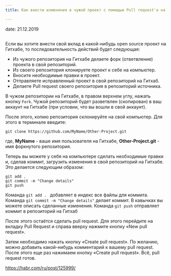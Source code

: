 ```yaml
---
title: Как внести изменения в чужой проект c помощью Pull request'а на GitHub

---
```


date: 21.12.2019

## 

Если вы хотите внести свой вклад в какой-нибудь open source проект на Гитхабе, то последовательность действий будет следующая:

* Из чужого репозитория на Гитхабе делаете форк (ответвление) проекта в свой репозиторий.
* Из своего репозитория клонируете проект к себе на компьютер.
* Вносите необходимые правки в проект.
* Отправляете исправленный проект в свой репозиторий на Гитхаб.
* Делаете Pull request своего репозитория в репозиторий источника.

В чужом репозитории на Гитхабе, в правом верхнем углу, нажать кнопку `Fork`. Чужой репозиторий будет разветвлен (скопирован) в ваш аккаунт на Гитхабе (при условии, что вы вошли в свой аккаунт).

После этого, копию репозитория склонируйте на свой компьютер. Для этого в терминале введите:

```
git clone https://github.com/MyName/Other-Project.git
```

где, **MyName** - ваше имя пользователя на Гитхабе, **Other-Project.git** - имя форкнутого репозитория.

Теперь вы можете у себя на компьютере сделать необходимые правки и, сделав коммит, загрузить изменения в свой репозиторий на Гитхабе. Это делается следующим образом:

```
git add . 
git commit -m "Change details"
git push 
```

Команда ```git add . ```  добавляет в индекс все файлы для коммита. Команда ```git commit -m "Change details"``` делает коммит. В кавычках вы можете описать сделанные изменения. Команда ```git push``` отправляет коммит в репозиторий на Гитхаб

После этого остаётся сделать pull request. Для этого перейдите на вкладку Pull Request и справа вверху нажмите кнопку «New pull request».

Затем необходимо нажать кнопку «Create pull request». По желанию, можно добавить какой-нибудь комментарий к вашему pull request. После этого еще раз нажимаем кнопку «Create pull request». Всё, pull request готов.


https://habr.com/ru/post/125999/